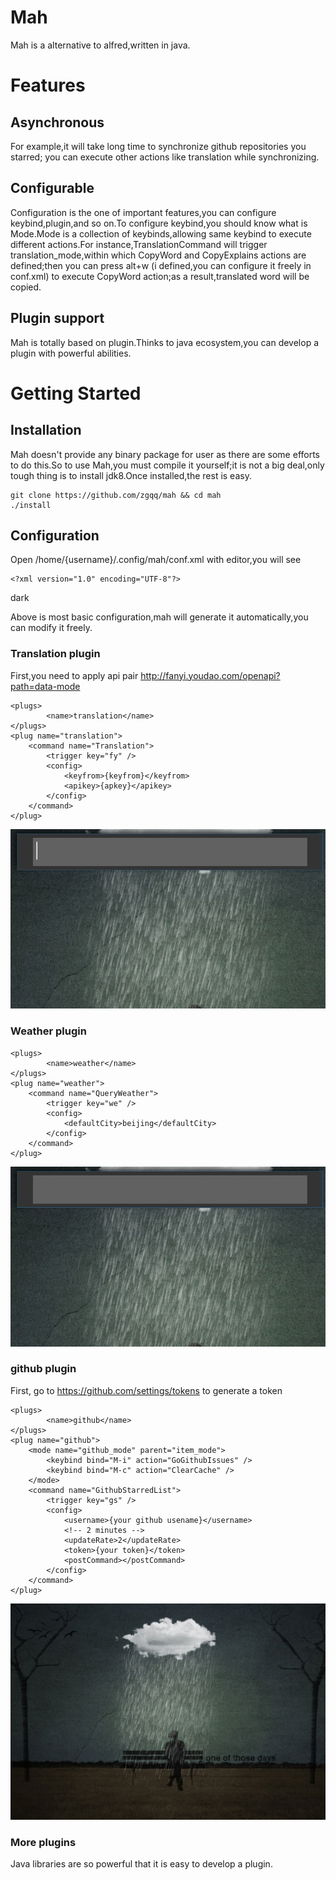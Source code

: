 # Mah
Mah is a alternative to alfred,written in java.

# Features
## Asynchronous
For example,it will take long time to synchronize github repositories you starred;
you can execute other actions like translation while synchronizing.
## Configurable
Configuration is the one of important features,you can configure keybind,plugin,and so on.To configure keybind,you should know what is Mode.Mode is a collection of keybinds,allowing same keybind to execute different actions.For instance,TranslationCommand will trigger translation_mode,within which CopyWord and CopyExplains actions are defined;then you can press alt+w (i defined,you can configure it freely in conf.xml) to execute CopyWord
 action;as a result,translated word will be copied.
## Plugin support
Mah is totally based on plugin.Thinks to java ecosystem,you can develop a plugin with powerful abilities.

# Getting Started
## Installation
Mah doesn't provide any binary package for user as there are some efforts to do this.So to use
Mah,you must compile it yourself;it is not a big deal,only tough thing is to install jdk8.Once installed,the rest is easy.

    git clone https://github.com/zgqq/mah && cd mah 
    ./install

## Configuration
Open /home/{username}/.config/mah/conf.xml with editor,you will see
   
    <?xml version="1.0" encoding="UTF-8"?>
   <config>
       <global>
           <globalKeybind listen="M-space" consume="M-space" action="FocusWindow" />
       </global>
       <mode name="system_mode">
           <keybind bind="C-x C-c" action="ExitSystem" />
       </mode>
       <mode name="window_mode">
           <keybind bind="C-g" action="HideWindow" />
           <keybind bind="M-h" action="MoveWindowToLeft" />
           <keybind bind="M-l" action="MoveWindowToRight" />
           <keybind bind="M-c" action="MoveWindowToCenter" />
       </mode>
       <mode name="input_mode">
           <keybind bind="C-r" action="Redo" />
           <keybind bind="C-/" action="Undo" />
           <!-- line -->
           <keybind bind="C-a" action="BeginningOfLine" />
           <keybind bind="C-e" action="EndOfLine" />
           <keybind bind="C-u" action="KillWholeLine" />
           <keybind bind="C-k" action="KillLine" />
           <!-- char -->
           <keybind bind="backspace" action="BackwardDeleteChar" />
           <keybind bind="C-h" action="BackwardDeleteChar" />
           <keybind bind="C-d" action="DeleteChar" />
           <keybind bind="C-f" action="ForwardChar" />
           <keybind bind="C-b" action="BackwardChar" />
           <!-- word -->
           <keybind bind="C-backspace" action="BackwardKillWord" />
           <keybind bind="M-f" action="ForwardWord" />
           <keybind bind="M-b" action="BackwardWord" />
           <keybind bind="M-d" action="KillWord" />
       </mode>
       <mode name="item_mode">
               <!-- item -->
               <keybind bind="C-n" action="NextItem" />
               <keybind bind="C-p" action="PreviousItem" />
               <keybind bind="Enter" action="DefaultSelectItem" />
               <keybind bind="M-1" action="SelectItem1" />
               <keybind bind="M-2" action="SelectItem2" />
               <keybind bind="M-3" action="SelectItem3" />
               <keybind bind="M-4" action="SelectItem4" />
               <keybind bind="M-5" action="SelectItem5" />
               <keybind bind="M-6" action="SelectItem6" />
               <keybind bind="M-7" action="SelectItem7" />
               <keybind bind="M-8" action="SelectItem8" />
               <keybind bind="M-9" action="SelectItem9" />
       </mode>
       <theme>dark</theme>
   </config>

Above is most basic configuration,mah will generate it automatically,you can modify it freely.

### Translation plugin
First,you need to apply api pair http://fanyi.youdao.com/openapi?path=data-mode

    <plugs>
            <name>translation</name>
    </plugs>
    <plug name="translation">
        <command name="Translation">
            <trigger key="fy" />
            <config>
                <keyfrom>{keyfrom}</keyfrom>
                <apikey>{apkey}</apikey>
            </config>
        </command>
    </plug>


![translation plugin](./screenshot/translation.gif "translation")

### Weather plugin
    <plugs>
            <name>weather</name>
    </plugs>
    <plug name="weather">
        <command name="QueryWeather">
            <trigger key="we" />
            <config>
                <defaultCity>beijing</defaultCity>
            </config>
        </command>
    </plug>

![weather plugin](./screenshot/weather.gif "weather")

### github plugin
First, go to https://github.com/settings/tokens to generate a token

    <plugs>
            <name>github</name>
    </plugs>
    <plug name="github">
        <mode name="github_mode" parent="item_mode">
            <keybind bind="M-i" action="GoGithubIssues" />
            <keybind bind="M-c" action="ClearCache" />
        </mode>
        <command name="GithubStarredList">
            <trigger key="gs" />
            <config>
                <username>{your github usename}</username>
                <!-- 2 minutes -->
                <updateRate>2</updateRate>
                <token>{your token}</token>
                <postCommand></postCommand>
            </config>
        </command>
    </plug>

![github plugin](./screenshot/github.gif "github")

### More plugins
Java libraries are so powerful that it is easy to develop a plugin.

